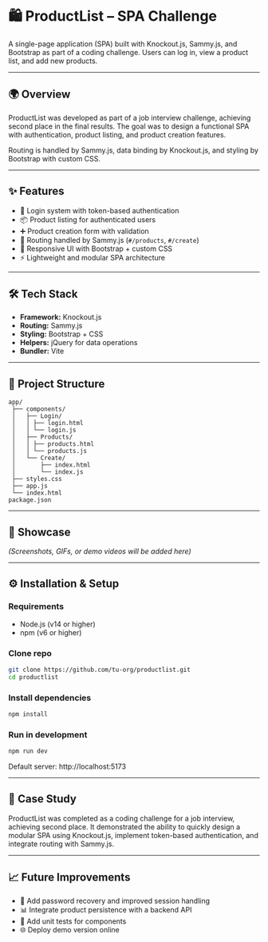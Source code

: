# 🛍️ ProductList – SPA Challenge

A single-page application (SPA) built with Knockout.js, Sammy.js, and Bootstrap as part of a coding challenge. Users can log in, view a product list, and add new products.

---

## 🌍 Overview

ProductList was developed as part of a job interview challenge, achieving second place in the final results. The goal was to design a functional SPA with authentication, product listing, and product creation features.  

Routing is handled by Sammy.js, data binding by Knockout.js, and styling by Bootstrap with custom CSS.

---

## ✨ Features

- 👤 Login system with token-based authentication  
- 📦 Product listing for authenticated users  
- ➕ Product creation form with validation  
- 🔀 Routing handled by Sammy.js (`#/products`, `#/create`)  
- 🎨 Responsive UI with Bootstrap + custom CSS  
- ⚡ Lightweight and modular SPA architecture  

---

## 🛠 Tech Stack

- **Framework:** Knockout.js  
- **Routing:** Sammy.js  
- **Styling:** Bootstrap + CSS  
- **Helpers:** jQuery for data operations  
- **Bundler:** Vite  

---

## 📂 Project Structure

```text
app/
 ├── components/
 │   ├── Login/
 │   │ ├── login.html
 │   │ └── login.js
 │   ├── Products/
 │   │ ├── products.html
 │   │ └── products.js
 │   └── Create/
 │       ├── index.html
 │       └── index.js
 ├── styles.css
 ├── app.js
 └── index.html
package.json
```
---

## 📸 Showcase
_(Screenshots, GIFs, or demo videos will be added here)_

---

## ⚙️ Installation & Setup

### Requirements
- Node.js (v14 or higher)
- npm (v6 or higher)

### Clone repo
```bash
git clone https://github.com/tu-org/productlist.git
cd productlist
```

### Install dependencies
```bash
npm install
```

### Run in development
```bash
npm run dev
```

Default server: http://localhost:5173

---

## 📖 Case Study

ProductList was completed as a coding challenge for a job interview, achieving second place. It demonstrated the ability to quickly design a modular SPA using Knockout.js, implement token-based authentication, and integrate routing with Sammy.js.

---

## 📈 Future Improvements

- 🔐 Add password recovery and improved session handling
- 📊 Integrate product persistence with a backend API
- 🧪 Add unit tests for components
- 🌐 Deploy demo version online
